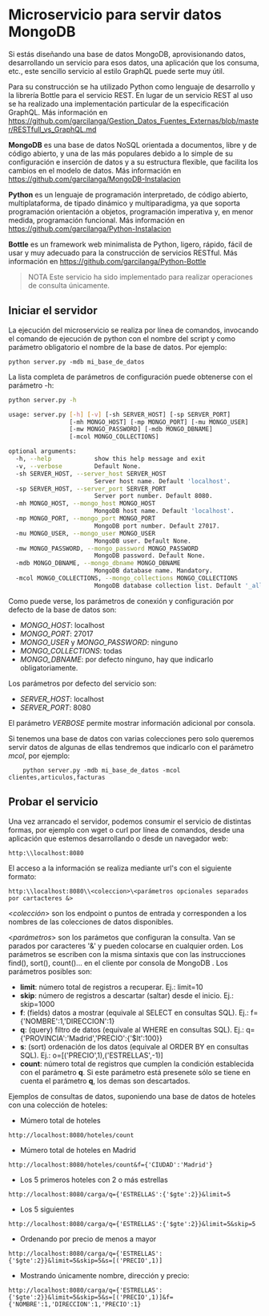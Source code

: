 # Microservicio para servir datos MongoDB

Si estás diseñando una base de datos MongoDB, aprovisionando datos, desarrollando un servicio para esos datos, una aplicación que los consuma, etc., este sencillo servicio al estilo GraphQL puede serte muy útil.

Para su construcción se ha utilizado Python como lenguaje de desarrollo y la librería Bottle para el servicio REST. En lugar de un servicio REST al uso se ha realizado una implementación particular de la especificación GraphQL. Más información en https://github.com/garcilanga/Gestion_Datos_Fuentes_Externas/blob/master/RESTfull_vs_GraphQL.md

**MongoDB** es una base de datos NoSQL orientada a documentos, libre y de código abierto, y una de las más populares debido a lo simple de su configuración e inserción de datos y a su estructura flexible, que facilita los cambios en el modelo de datos. Más información en https://github.com/garcilanga/MongoDB-Instalacion

**Python** es un lenguaje de programación interpretado, de código abierto, multiplataforma, de tipado dinámico y multiparadigma, ya que soporta programación orientación a objetos, programación imperativa y, en menor medida, programación funcional. Más información en https://github.com/garcilanga/Python-Instalacion

**Bottle** es un framework web minimalista de Python, ligero, rápido, fácil de usar y muy adecuado para la construcción de servicios RESTful. Más información en https://github.com/garcilanga/Python-Bottle

> NOTA Este servicio ha sido implementado para realizar operaciones de consulta únicamente.

## Iniciar el servidor

La ejecución del microservicio se realiza por línea de comandos, invocando el comando de ejecución de python con el nombre del script y como parámetro obligatorio el nombre de la base de datos. Por ejemplo:
```
python server.py -mdb mi_base_de_datos
```

La lista completa de parámetros de configuración puede obtenerse con el parámetro -h:
```sh
python server.py -h
```
```sh
usage: server.py [-h] [-v] [-sh SERVER_HOST] [-sp SERVER_PORT]
                 [-mh MONGO_HOST] [-mp MONGO_PORT] [-mu MONGO_USER]
                 [-mw MONGO_PASSWORD] [-mdb MONGO_DBNAME]
                 [-mcol MONGO_COLLECTIONS]

optional arguments:
  -h, --help            show this help message and exit
  -v, --verbose         Default None.
  -sh SERVER_HOST, --server_host SERVER_HOST
                        Server host name. Default 'localhost'.
  -sp SERVER_HOST, --server_port SERVER_PORT
                        Server port number. Default 8080.
  -mh MONGO_HOST, --mongo_host MONGO_HOST
                        MongoDB host name. Default 'localhost'.
  -mp MONGO_PORT, --mongo_port MONGO_PORT
                        MongoDB port number. Default 27017.
  -mu MONGO_USER, --mongo_user MONGO_USER
                        MongoDB user. Default None.
  -mw MONGO_PASSWORD, --mongo_password MONGO_PASSWORD
                        MongoDB password. Default None.
  -mdb MONGO_DBNAME, --mongo_dbname MONGO_DBNAME
                        MongoDB database name. Mandatory.
  -mcol MONGO_COLLECTIONS, --mongo_collections MONGO_COLLECTIONS
                        MongoDB database collection list. Default '_all'.
```

Como puede verse, los parámetros de conexión y configuración por defecto de la base de datos son:
- _MONGO_HOST_: localhost
- _MONGO_PORT_: 27017
- _MONGO_USER_ y _MONGO_PASSWORD_: ninguno
- _MONGO_COLLECTIONS_: todas
- _MONGO_DBNAME_: por defecto ninguno, hay que indicarlo obligatoriamente.

Los parámetros por defecto del servicio son:
- _SERVER_HOST_: localhost
- _SERVER_PORT_: 8080

El parámetro _VERBOSE_ permite mostrar información adicional por consola.

Si tenemos una base de datos con varias colecciones pero solo queremos servir datos de algunas de ellas tendremos que indicarlo con el parámetro _mcol_, por ejemplo:
```
    python server.py -mdb mi_base_de_datos -mcol clientes,articulos,facturas
```


## Probar el servicio

Una vez arrancado el servidor, podemos consumir el servicio de distintas formas, por ejemplo con wget o curl por línea de comandos, desde una aplicación que estemos desarrollando o desde un navegador web:
```
http:\\localhost:8080
```

El acceso a la información se realiza mediante url's con el siguiente formato:
```
http:\\localhost:8080\\<coleccion>\<parámetros opcionales separados por cartacteres &>
```

<_colección_> son los endpoint o puntos de entrada y corresponden a los nombres de las colecciones de datos disponibles.

<_parámetros_> son los parámetos que configuran la consulta. Van se parados por caracteres '&' y pueden colocarse en cualquier orden. Los parámetros se escriben con la misma sintaxis que con las instrucciones find(), sort(), count()... en el cliente por consola de MongoDB . Los parámetros posibles son:
- **limit**: número total de registros a recuperar. Ej.: limit=10
- **skip**: número de registros a descartar (saltar) desde el inicio. Ej.: skip=1000
- **f**: (fields) datos a mostrar (equivale al SELECT en consultas SQL). Ej.: f={'NOMBRE':1,'DIRECCION':1}
- **q**: (query) filtro de datos (equivale al WHERE en consultas SQL). Ej.: q={'PROVINCIA':'Madrid','PRECIO':{'$lt':100}}
- **s**: (sort) ordenación de los datos (equivale al ORDER BY en consultas SQL). Ej.: o=[('PRECIO',1),('ESTRELLAS',-1)]
- **count**: número total de registros que cumplen la condición establecida con el parámetro **q**. Si este parámetro está presenete sólo se tiene en cuenta el parámetro **q**, los demas son descartados.

Ejemplos de consultas de datos, suponiendo una base de datos de hoteles con una colección de hoteles:

- Múmero total de hoteles
```html
http://localhost:8080/hoteles/count
```

- Múmero total de hoteles en Madrid
```
http://localhost:8080/hoteles/count&f={'CIUDAD':'Madrid'}
```

- Los 5 primeros hoteles con 2 o más estrellas
```
http://localhost:8080/carga/q={'ESTRELLAS':{'$gte':2}}&limit=5
```

- Los 5 siguientes
```
http://localhost:8080/carga/q={'ESTRELLAS':{'$gte':2}}&limit=5&skip=5
```

- Ordenando por precio de menos a mayor
```
http://localhost:8080/carga/q={'ESTRELLAS':{'$gte':2}}&limit=5&skip=5&s=[('PRECIO',1)]
```

- Mostrando únicamente nombre, dirección y precio:
```
http://localhost:8080/carga/q={'ESTRELLAS':{'$gte':2}}&limit=5&skip=5&s=[('PRECIO',1)]&f={'NOMBRE':1,'DIRECCION':1,'PRECIO':1}

```

